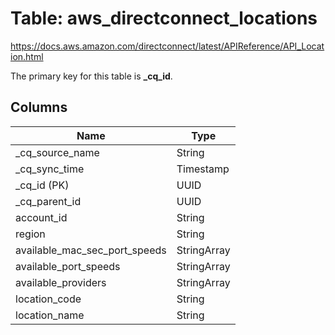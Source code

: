 # Table: aws_directconnect_locations

https://docs.aws.amazon.com/directconnect/latest/APIReference/API_Location.html

The primary key for this table is **_cq_id**.

## Columns

| Name          | Type          |
| ------------- | ------------- |
|_cq_source_name|String|
|_cq_sync_time|Timestamp|
|_cq_id (PK)|UUID|
|_cq_parent_id|UUID|
|account_id|String|
|region|String|
|available_mac_sec_port_speeds|StringArray|
|available_port_speeds|StringArray|
|available_providers|StringArray|
|location_code|String|
|location_name|String|